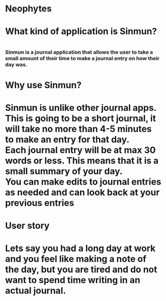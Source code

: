 # Neophytes
<h1> What kind of application is Sinmun? <h1>
 <h3> Sinmun is a journal application that allows the user to take a small amount of their time to make a journal entry on how their day was. <h3>
<h1> Why use Sinmun? <h1>
 Sinmun is unlike other journal apps. This is going to be a short journal, it will take no more than 4-5 minutes to make an entry for that day. <br>
 Each journal entry will be at max 30 words or less. This means that it is a small summary of your day.<br>
 You can make edits to journal entries as needed and can look back at your previous entries <br>
<h1> User story <h1>
 Lets say you had a long day at work and you feel like making a note of the day, but you are tired and do not want to spend time writing in an actual journal. 
